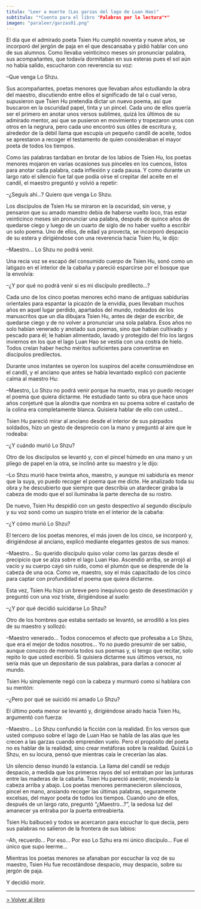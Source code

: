 ```yaml
---
titulo: "Leer a muerte (Las garzas del lago de Luan Hao)"
subtitulo: "*Cuento para el libro "Palabras por la lectura"*"
imagen: "paraleer/garzas01.png"
---
```

El día que el admirado poeta Tsien Hu cumplió noventa y nueve años, se incorporó del jergón de paja en el que descansaba y pidió hablar con uno de sus alumnos. Como llevaba veinticinco meses sin pronunciar palabra, sus acompañantes, que todavía dormitaban en sus esteras pues el sol aún no había salido, escucharon con reverencia su voz:

–Que venga Lo Shzu.

Sus acompañantes, poetas menores que llevaban años estudiando la obra del maestro, discutiendo entre ellos el significado de tal o cual verso, supusieron que Tsien Hu pretendía dictar un nuevo poema, así que buscaron en la oscuridad papel, tinta y un pincel. Cada uno de ellos quería ser el primero en anotar unos versos sublimes, quizá los últimos de su admirado mentor, así que se pusieron en movimiento y tropezaron unos con otros en la negrura, pero cada uno encontró sus útiles de escritura y, alrededor de la débil llama que escupía un pequeño candil de aceite, todos se aprestaron a recoger el testamento de quien consideraban el mayor poeta de todos los tiempos.

Como las palabras tardaban en brotar de los labios de Tsien Hu, los poetas menores mojaron en varias ocasiones sus pinceles en los cuencos, listos para anotar cada palabra, cada inflexión y cada pausa. Y como durante un largo rato el silencio fue tal que podía oírse el crepitar del aceite en el candil, el maestro preguntó y volvió a repetir:

–¿Seguís ahí…? Quiero que venga Lo Shzu.

Los discípulos de Tsien Hu se miraron en la oscuridad, sin verse, y pensaron que su amado maestro debía de haberse vuelto loco, tras estar veinticinco meses sin pronunciar una palabra, después de quince años de quedarse ciego y luego de un cuarto de siglo de no haber vuelto a escribir un solo poema. Uno de ellos, de edad ya provecta, se incorporó despacio de su estera y dirigiéndose con una reverencia hacia Tsien Hu, le dijo:

–Maestro… Lo Shzu no podrá venir.

Una recia voz se escapó del consumido cuerpo de Tsien Hu, sonó como un latigazo en el interior de la cabaña y pareció esparcirse por el bosque que la envolvía:

–¿Y por qué no podrá venir si es mi discípulo predilecto…?

Cada uno de los cinco poetas menores echó mano de antiguas sabidurías orientales para espantar la picazón de la envidia, pues llevaban muchos años en aquel lugar perdido, apartados del mundo, rodeados de los manuscritos que un día dibujara Tsien Hu, antes de dejar de escribir, de quedarse ciego y de no volver a pronunciar una sola palabra. Esos años no solo habían venerado y anotado sus poemas, sino que habían cultivado y pescado para él; le habían alimentado, lavado y protegido del frío los largos inviernos en los que el lago Luan Hao se vestía con una costra de hielo. Todos creían haber hecho méritos suficientes para convertirse en discípulos predilectos.

Durante unos instantes se oyeron los suspiros del aceite consumiéndose en el candil, y el anciano que antes se había levantado explicó con paciente calma al maestro Hu:

–Maestro, Lo Shzu no podrá venir porque ha muerto, mas yo puedo recoger el poema que quiera dictarme. He estudiado tanto su obra que hace unos años conjeturé que la alondra que nombra en su poema sobre el castaño de la colina era completamente blanca. Quisiera hablar de ello con usted…

Tsien Hu pareció mirar al anciano desde el interior de sus párpados soldados, hizo un gesto de desprecio con la mano y preguntó al aire que le rodeaba:

–¿Y cuándo murió Lo Shzu?

Otro de los discípulos se levantó y, con el pincel húmedo en una mano y un pliego de papel en la otra, se inclinó ante su maestro y le dijo:

–Lo Shzu murió hace treinta años, maestro, y aunque mi sabiduría es menor que la suya, yo puedo recoger el poema que me dicte. He analizado toda su obra y he descubierto que siempre que describía un atardecer giraba la cabeza de modo que el sol iluminaba la parte derecha de su rostro.

De nuevo, Tsien Hu despidió con un gesto despectivo al segundo discípulo y su voz sonó como un suspiro triste en el interior de la cabaña:

–¿Y cómo murió Lo Shzu?

El tercero de los poetas menores, el más joven de los cinco, se incorporó y, dirigiéndose al anciano, explicó mediante elegantes gestos de sus manos:

–Maestro… Su querido discípulo quiso volar como las garzas desde el precipicio que se alza sobre el lago Luan Hao. Ascendió arriba, se arrojó al vacío y su cuerpo cayó sin ruido, como el plumón que se desprende de la cabeza de una oca. Como ve, maestro, soy el más capacitado de los cinco para captar con profundidad el poema que quiera dictarme.

Esta vez, Tsien Hu hizo un breve pero inequívoco gesto de desestimación y preguntó con una voz triste, dirigiéndose al suelo:

–¿Y por qué decidió suicidarse Lo Shzu?

Otro de los hombres que estaba sentado se levantó, se arrodilló a los pies de su maestro y sollozó:

–Maestro venerado… Todos conocemos el afecto que profesaba a Lo Shzu, que era el mejor de todos nosotros… Yo no puedo presumir de ser sabio, aunque conozco de memoria todos sus poemas y, si tengo que recitar, solo repito lo que usted escribió. Si quisiera dictarme sus últimos versos, no sería más que un depositario de sus palabras, para darlas a conocer al mundo.

Tsien Hu simplemente negó con la cabeza y murmuró como si hablara con su mentón:

–¿Pero por qué se suicidó mi amado Lo Shzu?

El último poeta menor se levantó y, dirigiéndose airado hacia Tsien Hu, argumentó con fuerza:

–Maestro… Lo Shzu confundió la ficción con la realidad. En los versos que usted compuso sobre el lago de Luan Hao se habla de las alas que les crecen a las garzas cuando emprenden vuelo. Pero el propósito del poeta no es hablar de la realidad, sino crear metáforas sobre la realidad. Quizá Lo Shzu, en su locura, pensó que mientras caía le crecerían las alas.

Un silencio denso inundó la estancia. La llama del candil se redujo despacio, a medida que los primeros rayos del sol entraban por las junturas entre las maderas de la cabaña. Tsien Hu pareció asentir, moviendo la cabeza arriba y abajo. Los poetas menores permanecieron silenciosos, pincel en mano, ansiando recoger las últimas palabras, seguramente excelsas, del mayor poeta de todos los tiempos. Cuando uno de ellos, después de un largo rato, preguntó “¿Maestro…?”, la sedosa luz del amanecer ya entraba por la puerta entreabierta.

Tsien Hu balbuceó y todos se acercaron para escuchar lo que decía, pero sus palabras no salieron de la frontera de sus labios:

–Ah, recuerdo… Por eso… Por eso Lo Szhu era mi único discípulo… Fue el único que supo leerme…

Mientras los poetas menores se afanaban por escuchar la voz de su maestro, Tsien Hu fue recostándose despacio, muy despacio, sobre su jergón de paja.

Y decidió morir.

* * *

[> Volver al libro](http:/ver/mislibros/porlalectura)

